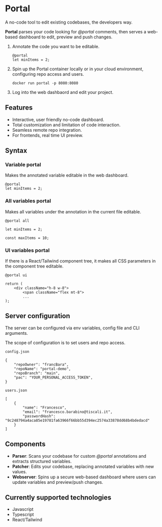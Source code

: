 # Portal

A no-code tool to edit existing codebases, the developers way.

**Portal** parses your code looking for *@portal* comments, then serves a web-based dashboard to edit, preview and push changes.

1. Annotate the code you want to be editable.
    ```
    @portal
    let minItems = 2;
    ```

2. Spin up the Portal container locally or in your cloud environment, configuring repo access and users.

    `docker run portal -p 8080:8080`

3. Log into the web dashbaord and edit your project.

## Features
- Interactive, user friendly no-code dashboard.
- Total customization and limitation of code interaction.
- Seamless remote repo integration.
- For frontends, real time UI preview.


## Syntax

### Variable portal
Makes the annotated variable editable in the web dashboard.
```
@portal
let minItems = 2;
```

### All variables portal
Makes all variables under the annotation in the current file editable.
```
@portal all

let minItems = 2;

const maxItems = 10;
```

### UI variables portal
If there is a React/Tailwind component tree, it makes all CSS parameters in the component tree editable.
```
@portal ui

return (
    <div className="h-8 w-8">
        <span className="flex mt-8">
        ...
);
```

## Server configuration

The server can be configured via env variables, config file and CLI arguments. 

The scope of configuration is to set users and repo access.

`config.json`
```
{
    "repoOwner": "francBara",
    "repoName": "portal-demo",
    "repoBranch": "main",
    "pac": "YOUR_PERSONAL_ACCESS_TOKEN",
}
```
`users.json`
```
[
    {
        "name": "Francesco",
        "email": "francesco.barabino@tiscali.it",
        "passwordHash": "9c248794a4aca85e19781fa63966f66bb55d394ec2574a33878dd68b4bdedacd"
    }
]
```

## Components

- **Parser**: Scans your codebase for custom *@portal* annotations and extracts structured variables.
- **Patcher**: Edits your codebase, replacing annotated variables with new values.
- **Webserver**: Spins up a secure web-based dashboard where users can update variables and preview/push changes.

## Currently supported technologies

- Javascript
- Typescript
- React/Tailwind